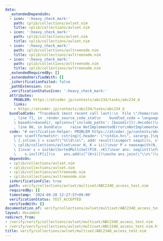 ```yaml
---
data:
  _extendedDependsOn:
  - icon: ':heavy_check_mark:'
    path: cplib/collections/avlset.nim
    title: cplib/collections/avlset.nim
  - icon: ':heavy_check_mark:'
    path: cplib/collections/avlset.nim
    title: cplib/collections/avlset.nim
  - icon: ':heavy_check_mark:'
    path: cplib/collections/avltreenode.nim
    title: cplib/collections/avltreenode.nim
  - icon: ':heavy_check_mark:'
    path: cplib/collections/avltreenode.nim
    title: cplib/collections/avltreenode.nim
  _extendedRequiredBy: []
  _extendedVerifiedWith: []
  _isVerificationFailed: false
  _pathExtension: nim
  _verificationStatusIcon: ':heavy_check_mark:'
  attributes:
    PROBLEM: https://atcoder.jp/contests/abc234/tasks/abc234_d
    links:
    - https://atcoder.jp/contests/abc234/tasks/abc234_d
  bundledCode: "Traceback (most recent call last):\n  File \"/home/runner/.local/lib/python3.10/site-packages/onlinejudge_verify/documentation/build.py\"\
    , line 71, in _render_source_code_stat\n    bundled_code = language.bundle(stat.path,\
    \ basedir=basedir, options={'include_paths': [basedir]}).decode()\n  File \"/home/runner/.local/lib/python3.10/site-packages/onlinejudge_verify/languages/nim.py\"\
    , line 86, in bundle\n    raise NotImplementedError\nNotImplementedError\n"
  code: "# verification-helper: PROBLEM https://atcoder.jp/contests/abc234/tasks/abc234_d\n\
    proc scanf(formatstr: cstring){.header: \"<stdio.h>\", varargs.}\nproc ii(): int\
    \ {.inline.} = scanf(\"%lld\\n\", addr result)\nimport sequtils, strutils\nimport\
    \ cplib/collections/avlset\nvar N, K = ii()\nvar P = newseqwith(N, ii())\nK -=\
    \ 1\nvar s = initAvlSortedMultiSet(P[0..<K])\nvar ans: seq[int]\nfor i in K..<N:\n\
    \    s.incl(P[i])\n    ans.add(s[^(K+1)])\necho ans.join(\"\\n\")\n"
  dependsOn:
  - cplib/collections/avlset.nim
  - cplib/collections/avlset.nim
  - cplib/collections/avltreenode.nim
  - cplib/collections/avltreenode.nim
  isVerificationFile: true
  path: verify/collections/avlset/multiset/ABC234D_access_test.nim
  requiredBy: []
  timestamp: '2024-09-28 12:27:57+09:00'
  verificationStatus: TEST_ACCEPTED
  verifiedWith: []
documentation_of: verify/collections/avlset/multiset/ABC234D_access_test.nim
layout: document
redirect_from:
- /verify/verify/collections/avlset/multiset/ABC234D_access_test.nim
- /verify/verify/collections/avlset/multiset/ABC234D_access_test.nim.html
title: verify/collections/avlset/multiset/ABC234D_access_test.nim
---
```

